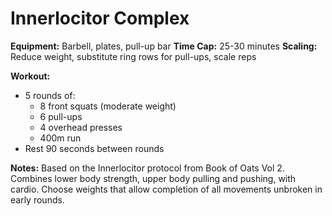 # Innerlocitor Complex

**Equipment:** Barbell, plates, pull-up bar
**Time Cap:** 25-30 minutes
**Scaling:** Reduce weight, substitute ring rows for pull-ups, scale reps

**Workout:**
- 5 rounds of:
  - 8 front squats (moderate weight)
  - 6 pull-ups
  - 4 overhead presses
  - 400m run
- Rest 90 seconds between rounds

**Notes:**
Based on the Innerlocitor protocol from Book of Oats Vol 2. Combines lower body strength, upper body pulling and pushing, with cardio. Choose weights that allow completion of all movements unbroken in early rounds.